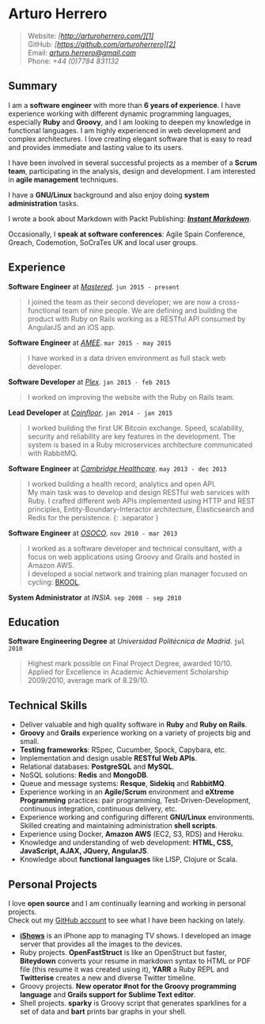 # Arturo Herrero

> Website: *[http://arturoherrero.com/][1]*  
> GitHub: *[https://github.com/arturoherrero][2]*  
> Email: *<arturo.herrero@gmail.com>*  
> Phone: *+44 (0)7784 831132*


## Summary

I am a **software engineer** with more than **6 years of experience**. I have
experience working with different dynamic programming languages, especially
**Ruby** and **Groovy**, and I am looking to deepen my knowledge in functional
languages. I am highly experienced in web development and complex
architectures. I love creating elegant software that is easy to read and
provides immediate and lasting value to its users.

I have been involved in several successful projects as a member of a **Scrum
team**, participating in the analysis, design and development. I am interested
in **agile management** techniques.

I have a **GNU/Linux** background and also enjoy doing **system administration**
tasks.

I wrote a book about Markdown with Packt Publishing: __*[Instant Markdown][3]*__.

Occasionally, I **speak at software conferences**: Agile Spain Conference,
Greach, Codemotion, SoCraTes UK and local user groups.


## Experience

**Software Engineer** at *[Mastered][12]*. `jun 2015 - present`

> I joined the team as their second developer; we are now a cross-functional
team of nine people. We are defining and building the product with Ruby on Rails
working as a RESTful API consumed by AngularJS and an iOS app.

**Software Engineer** at *[AMEE][11]*. `mar 2015 - may 2015`

> I have worked in a data driven environment as full stack web developer.

**Software Developer** at *[Plex][10]*. `jan 2015 - feb 2015`

> I worked on improving the website with the Ruby on Rails team.

**Lead Developer** at *[Coinfloor][4]*. `jan 2014 - jan 2015`

> I worked building the first UK Bitcoin exchange. Speed, scalability, security and
reliability are key features in the development. The system is based in a Ruby
microservices architecture communicated with RabbitMQ.

**Software Engineer** at *[Cambridge Healthcare][5]*. `may 2013 - dec 2013`

> I worked building a health record, analytics and open API.  
My main task was to develop and design RESTful web services with Ruby. I crafted
different web APIs implemented using HTTP and REST principles,
Entity-Boundary-Interactor architecture, Elasticsearch and Redis for the
persistence.
{: .separator }

**Software Engineer** at *[OSOCO][7]*. `nov 2010 - mar 2013`

> I worked as a software developer and technical consultant, with a focus on
web applications using Groovy and Grails and hosted in Amazon AWS.  
I developed a social network and training plan manager focused on cycling:
[BKOOL][8].

**System Administrator** at *INSIA*. `sep 2008 - sep 2010`


## Education

**Software Engineering Degree** at *Universidad Politécnica de Madrid*. `jul 2010`

> Highest mark possible on Final Project Degree, awarded 10/10.  
> Applied for Excellence in Academic Achievement Scholarship 2009/2010, average mark of 8.29/10.


## Technical Skills

- Deliver valuable and high quality software in **Ruby** and **Ruby on Rails**.
- **Groovy** and **Grails** experience working on a variety of projects big and small.
- **Testing frameworks**: RSpec, Cucumber, Spock, Capybara, etc.
- Implementation and design usable **RESTful Web APIs**.
- Relational databases: **PostgreSQL** and **MySQL**.
- NoSQL solutions: **Redis** and **MongoDB**.
- Queue and message systems: **Resque**, **Sidekiq** and **RabbitMQ**.
- Experience working in an **Agile/Scrum** environment and **eXtreme
  Programming** practices: pair programming, Test-Driven-Development,
  continuous integration, continuous delivery, etc.
- Experience working and configuring different **GNU/Linux** environments. Skilled
  creating and maintaining administration **shell scripts**.
- Experience using Docker, **Amazon AWS** (EC2, S3, RDS) and Heroku.
- Knowledge and understanding of web development: **HTML, CSS, JavaScript, AJAX, JQuery, AngularJS**.
- Knowledge about **functional languages** like LISP, Clojure or Scala.


## Personal Projects

I love **open source** and I am continually learning and working in personal projects.  
Check out my [GitHub account][2] to see what I have been hacking on lately.

- **[iShows][9]** is an iPhone app to managing TV shows. I developed an image
  server that provides all the images to the devices.
- Ruby projects. **OpenFastStruct** is like an OpenStruct but faster, **Biteydown**
  converts your resume in markdown syntax to HTML or PDF file (this resume it was
  created using it), **YARR** a Ruby REPL and **Twitterise** creates a new and
  diverse Twitter timeline.
- Groovy projects. **New operator #not for the Groovy programming language** and
  **Grails support for Sublime Text editor**.
- Shell projects. **sparky** is Groovy script that generates sparklines for a
  set of data and **bart** prints bar graphs in your shell.


[1]: http://arturoherrero.com/
[2]: http://github.com/arturoherrero
[3]: http://packtpub.com/web-development/instant-markdown-instant
[4]: http://coinfloor.co.uk
[5]: http://cambridgehealthcare.com/
[7]: http://osoco.es/
[8]: http://bkool.com/
[9]: http://ishowsapp.com/
[10]: https://plex.tv/
[11]: https://www.amee.com/
[12]: https://www.mastered.com
